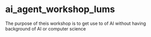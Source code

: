 # ai_agent_workshop_lums

The purpose of theis workshop is to get use to of AI without having background of AI or computer science 
